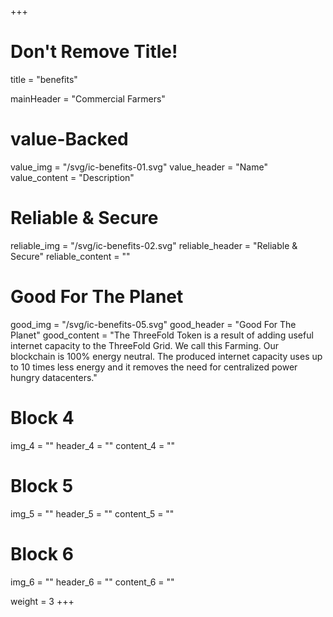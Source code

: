 +++
# Don't Remove Title!
title = "benefits"

mainHeader = "Commercial Farmers"

# value-Backed
value_img = "/svg/ic-benefits-01.svg"
value_header = "Name"
value_content = "Description"

# Reliable & Secure
reliable_img = "/svg/ic-benefits-02.svg"
reliable_header = "Reliable & Secure"
reliable_content = ""

# Good For The Planet
good_img = "/svg/ic-benefits-05.svg"
good_header = "Good For The Planet"
good_content = "The ThreeFold Token is a result of adding useful internet capacity to the ThreeFold Grid. We call this Farming. Our blockchain is 100% energy neutral. The produced internet capacity uses up to 10 times less energy and it removes the need for centralized power hungry datacenters."

# Block 4
img_4 = ""
header_4 = ""
content_4 = ""

# Block 5
img_5 = ""
header_5 = ""
content_5 = ""

# Block 6
img_6 = ""
header_6 = ""
content_6 = ""

weight = 3
+++
